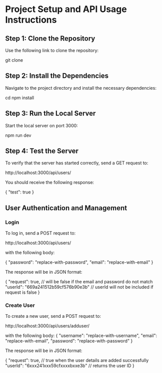 # Project Setup and API Usage Instructions

## Step 1: Clone the Repository

Use the following link to clone the repository:

git clone <replace-with-git-repo-link>

## Step 2: Install the Dependencies

Navigate to the project directory and install the necessary dependencies:

cd <project-directory>
npm install

## Step 3: Run the Local Server

Start the local server on port 3000:

npm run dev

## Step 4: Test the Server

To verify that the server has started correctly, send a GET request to:

http://localhost:3000/api/users/

You should receive the following response:

{
"test": true
}

## User Authentication and Management

### Login

To log in, send a POST request to:

http://localhost:3000/api/users/

with the following body:

{
"password": "replace-with-password",
"email": "replace-with-email"
}

The response will be in JSON format:

{
"request": true, // will be false if the email and password do not match
"userId": "669a241512b59cf576b90e3b" // userId will not be included if request is false
}

### Create User

To create a new user, send a POST request to:

http://localhost:3000/api/users/adduser/

with the following body:
{
"username": "replace-with-username",
"email": "replace-with-email",
"password": "replace-with-password"
}

The response will be in JSON format:

{
"request": true, // true when the user details are added successfully
"userId": "6xxx241xxx59cfxxxxbxxe3b" // returns the user ID
}
